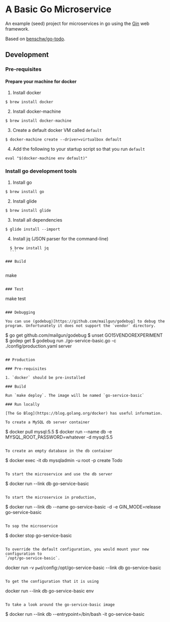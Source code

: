 # A Basic Go Microservice

An example (seed) project for microservices in go using the [Gin](http://gin-gonic.github.io/gin/) web framework.

Based on [benschw/go-todo](https://github.com/benschw/go-todo).

## Development

### Pre-requisites

#### Prepare your machine for docker

1. Install docker
  ```
  $ brew install docker
  ```
  
2. Install docker-machine
  ```
  $ brew install docker-machine
  ```
  
3. Create a default docker VM called `default`
  ```
  $ docker-machine create --driver=virtualbox default
  ```
  
4. Add the following to your startup script so that you run `default`
  ```
  eval "$(docker-machine env default)"
  ```

### Install go development tools

1. Install go
  ```
  $ brew install go
  ```
  
2. Install glide
  ```
  $ brew install glide
  ```
  
3. Install all dependencies
  ```
  $ glide install --import
  ```

4. Install jq (JSON parser for the command-line)
  ```
	$ brew install jq
	```

### Build
	
  ```
  make
  ```
	
### Test

  ```
  make test
  ```

### Debugging

You can use (godebug)[https://github.com/mailgun/godebug] to debug the program. Unfortunately it does not support the `vendor` directory. 

```
$ go get github.com/mailgun/godebug
$ unset GO15VENDOREXPERIMENT
$ godep get
$ godebug run ./go-service-basic.go -c ./config/production.yaml server 
```
    
## Production

### Pre-requisites

1. `docker` should be pre-installed
	
### Build

Run `make deploy`. The image will be named `go-service-basic`

### Run locally

[The Go Blog](https://blog.golang.org/docker) has useful information.

To create a MySQL db server container
```
$ docker pull mysql:5.5
$ docker run --name db -e MYSQL_ROOT_PASSWORD=whatever -d mysql:5.5
```

To create an empty database in the db container
```
$ docker exec -it db mysqladmin -u root -p create Todo
```

To start the microservice and use the db server
```
$ docker run --link db go-service-basic
```

To start the microservice in production,
```
$ docker run --link db --name go-service-basic -d -e GIN_MODE=release go-service-basic
```

To sop the microservice
```
$ docker stop go-service-basic
```

To override the default configuration, you would mount your new configuration to
`/opt/go-service-basic`.
```
docker run -v `pwd`/config:/opt/go-service-basic --link db go-service-basic
```

To get the configuration that it is using
```
docker run --link db go-service-basic env
```

To take a look around the go-service-basic image
```
$ docker run --link db --entrypoint=/bin/bash -it go-service-basic
```